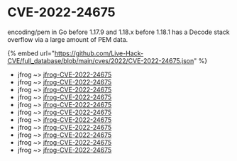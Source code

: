 # CVE-2022-24675

encoding/pem in Go before 1.17.9 and 1.18.x before 1.18.1 has a Decode stack overflow via a large amount of PEM data.

{% embed url="https://github.com/Live-Hack-CVE/full_database/blob/main/cves/2022/CVE-2022-24675.json" %}


* jfrog ~> [jfrog-CVE-2022-24675](https://www.alice-snow.ru/2022/database/cve-2022-24675/jfrog-cve-2022-24675-jfrog)
* jfrog ~> [jfrog-CVE-2022-24675](https://www.alice-snow.ru/2022/database/cve-2022-24675/jfrog-cve-2022-24675-jfrog)
* jfrog ~> [jfrog-CVE-2022-24675](https://www.alice-snow.ru/2022/database/cve-2022-24675/jfrog-cve-2022-24675-jfrog)
* jfrog ~> [jfrog-CVE-2022-24675](https://www.alice-snow.ru/2022/database/cve-2022-24675/jfrog-cve-2022-24675-jfrog)
* jfrog ~> [jfrog-CVE-2022-24675](https://www.alice-snow.ru/2022/database/cve-2022-24675/jfrog-cve-2022-24675-jfrog)
* jfrog ~> [jfrog-CVE-2022-24675](https://www.alice-snow.ru/2022/database/cve-2022-24675/jfrog-cve-2022-24675-jfrog)
* jfrog ~> [jfrog-CVE-2022-24675](https://www.alice-snow.ru/2022/database/cve-2022-24675/jfrog-cve-2022-24675-jfrog)
* jfrog ~> [jfrog-CVE-2022-24675](https://www.alice-snow.ru/2022/database/cve-2022-24675/jfrog-cve-2022-24675-jfrog)
* jfrog ~> [jfrog-CVE-2022-24675](https://www.alice-snow.ru/2022/database/cve-2022-24675/jfrog-cve-2022-24675-jfrog)
* jfrog ~> [jfrog-CVE-2022-24675](https://www.alice-snow.ru/2022/database/cve-2022-24675/jfrog-cve-2022-24675-jfrog)
* jfrog ~> [jfrog-CVE-2022-24675](https://www.alice-snow.ru/2022/database/cve-2022-24675/jfrog-cve-2022-24675-jfrog)